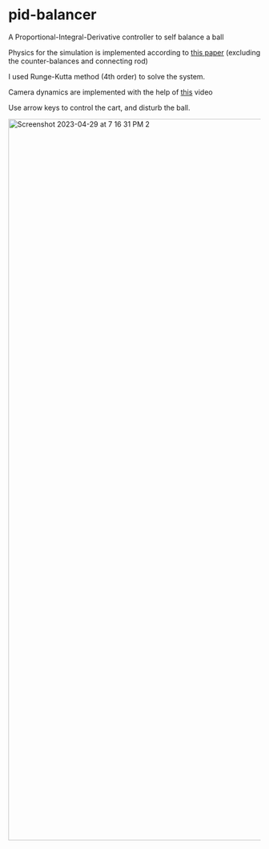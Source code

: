 # pid-balancer
A Proportional-Integral-Derivative controller to self balance a ball

Physics for the simulation is implemented according to [this paper](https://www.academia.edu/76867878/Swing_up_and_positioning_control_of_an_inverted_wheeled_cart_pendulum_system_with_chaotic_balancing_motions) (excluding the counter-balances and connecting rod)

I used Runge-Kutta method (4th order) to solve the system.

Camera dynamics are implemented with the help of [this](https://www.youtube.com/watch?v=KPoeNZZ6H4s) video

Use arrow keys to control the cart, and disturb the ball.

<img width="1440" alt="Screenshot 2023-04-29 at 7 16 31 PM 2" src="https://user-images.githubusercontent.com/43041139/235306236-401eb1c5-7e11-4d3d-8753-7138225334f5.png">
